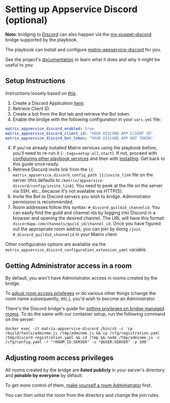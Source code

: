 # Setting up Appservice Discord (optional)

**Note**: bridging to [Discord](https://discordapp.com/) can also happen via the [mx-puppet-discord](configuring-playbook-bridge-mx-puppet-discord.md) bridge supported by the playbook.

The playbook can install and configure [matrix-appservice-discord](https://github.com/Half-Shot/matrix-appservice-discord) for you.

See the project's [documentation](https://github.com/Half-Shot/matrix-appservice-discord/blob/master/README.md) to learn what it does and why it might be useful to you.


## Setup Instructions

Instructions loosely based on [this](https://github.com/Half-Shot/matrix-appservice-discord#setting-up).

1. Create a Discord Application [here](https://discordapp.com/developers/applications).
2. Retrieve Client ID.
3. Create a bot from the Bot tab and retrieve the Bot token.
4. Enable the bridge with the following configuration in your `vars.yml` file:

```yaml
matrix_appservice_discord_enabled: true
matrix_appservice_discord_client_id: "YOUR DISCORD APP CLIENT ID"
matrix_appservice_discord_bot_token: "YOUR DISCORD APP BOT TOKEN"
```

4. If you've already installed Matrix services using the playbook before, you'll need to re-run it (`--tags=setup-all,start`). If not, proceed with [configuring other playbook services](configuring-playbook.md) and then with [Installing](installing.md). Get back to this guide once ready.
5. Retrieve Discord invite link from the `{{ matrix_appservice_discord_config_path }}/invite_link` file on the server (this defaults to `/matrix/appservice-discord/config/invite_link`). You need to peek at the file on the server via SSH, etc., because it's not available via HTTP(S).
6. Invite the Bot to Discord servers you wish to bridge. Administrator permission is recommended.
7. Room addresses follow this syntax: `#_discord_guildid_channelid`. You can easily find the guild and channel ids by logging into Discord in a browser and opening the desired channel. The URL will have this format: `discordapp.com/channels/guild_id/channel_id`. Once you have figured out the appropriate room addrss, you can join by doing `/join #_discord_guildid_channelid` in your Matrix client.

Other configuration options are available via the `matrix_appservice_discord_configuration_extension_yaml` variable.


## Getting Administrator access in a room

By default, you won't have Administrator access in rooms created by the bridge.

To [adjust room access privileges](#adjusting-room-access-privileges) or do various other things (change the room name subsequently, etc.), you'd wish to become an Administrator.

There's the Discord bridge's guide for [setting privileges on bridge managed rooms](https://github.com/Half-Shot/matrix-appservice-discord/blob/master/docs/howto.md#set-privileges-on-bridge-managed-rooms). To do the same with our container setup, run the following command on the server:

```
docker exec -it matrix-appservice-discord /bin/sh -c 'cp /build/tools/adminme.js /tmp/adminme.js && cp /cfg/registration.yaml /tmp/discord-registration.yaml && cd /tmp && node /tmp/adminme.js -c /cfg/config.yaml -r "!ROOM_ID:SERVER" -u "@USER:SERVER" -p 100'
```


## Adjusting room access privileges

All rooms created by the bridge are **listed publicly** in your server's directory and **joinable by everyone** by default.

To get more control of them, [make yourself a room Administrator](#getting-administrator-access-in-a-room) first.

You can then unlist the room from the directory and change the join rules.
